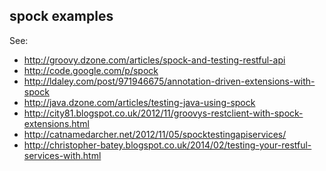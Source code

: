 spock examples
--------------

See:
 
- http://groovy.dzone.com/articles/spock-and-testing-restful-api
- http://code.google.com/p/spock
- http://ldaley.com/post/971946675/annotation-driven-extensions-with-spock
- http://java.dzone.com/articles/testing-java-using-spock
- http://city81.blogspot.co.uk/2012/11/groovys-restclient-with-spock-extensions.html
- http://catnamedarcher.net/2012/11/05/spocktestingapiservices/
- http://christopher-batey.blogspot.co.uk/2014/02/testing-your-restful-services-with.html
